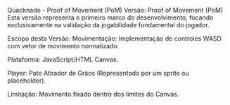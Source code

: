 Quacknado - Proof of Movement (PoM)
Versão: Proof of Movement (PoM)
Esta versão representa o primeiro marco do desenvolvimento, focando exclusivamente na validação da jogabilidade fundamental do jogador.

Escopo desta Versão:
Movimentação: Implementação de controles WASD com vetor de movimento normalizado.

Plataforma: JavaScript/HTML Canvas.

Player: Pato Atirador de Grãos (Representado por um sprite ou placeholder).

Limitação: Movimento fixado dentro dos limites do Canvas.
